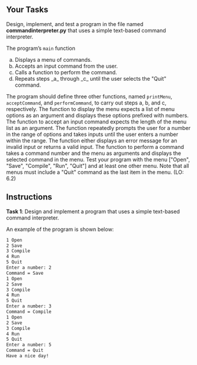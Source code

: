 ## Your Tasks

Design, implement, and test a program in the file named **commandinterpreter.py** that uses a simple text-based command interpreter.

The program’s `main` function

<ol type="a">
    <li>Displays a menu of commands.</li>
    <li>Accepts an input command from the user.</li>
    <li>Calls a function to perform the command.</li>
    <li>Repeats steps _a_ through _c_ until the user selects the "Quit" command.</li>
</ol>

The program should define three other functions, named `printMenu`, `acceptCommand`, and `performCommand`, to carry out steps a, b, and c, respectively. The function to display the menu expects a list of menu options as an argument and displays these options prefixed with numbers. The function to accept an input command expects the length of the menu list as an argument. The function repeatedly prompts the user for a number in the range of options and takes inputs until the user enters a number within the range. The function either displays an error message for an invalid input or returns a valid input. The function to perform a command takes a command number and the menu as arguments and displays the selected command in the menu. Test your program with the menu ["Open", "Save", "Compile", "Run", "Quit"] and at least one other menu. Note that all menus must include a "Quit" command as the last item in the menu. (LO: 6.2)

## Instructions

**Task 1**: Design and implement a program that uses a simple text-based command interpreter.

An example of the program is shown below:

```txt
1 Open
2 Save
3 Compile
4 Run
5 Quit
Enter a number: 2
Command = Save
1 Open
2 Save
3 Compile
4 Run
5 Quit
Enter a number: 3
Command = Compile
1 Open
2 Save
3 Compile
4 Run
5 Quit
Enter a number: 5
Command = Quit
Have a nice day!
```